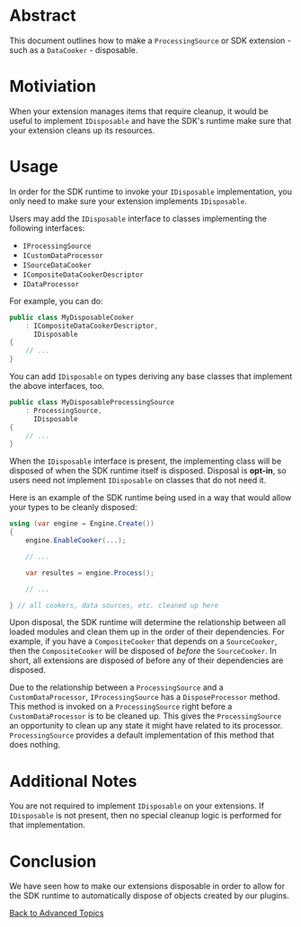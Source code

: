 # Abstract

This document outlines how to make a `ProcessingSource` or SDK
extension - such as a `DataCooker` - disposable.

# Motiviation

When your extension manages items that require cleanup, it would be useful to
implement `IDisposable` and have the SDK's runtime make sure that your
extension cleans up its resources.

# Usage

In order for the SDK runtime to invoke your `IDisposable` implementation, you
only need to make sure your extension implements `IDisposable`.

Users may add the `IDisposable` interface to classes implementing the following
interfaces:
- `IProcessingSource`
- `ICustomDataProcessor`
- `ISourceDataCooker`
- `ICompositeDataCookerDescriptor`
- `IDataProcessor`

For example, you can do:
````cs
public class MyDisposableCooker
    : ICompositeDataCookerDescriptor,
      IDisposable
{
    // ...
}
````

You can add `IDisposable` on types deriving any base classes that implement the
above interfaces, too.

````cs
public class MyDisposableProcessingSource
    : ProcessingSource,
      IDisposable
{
    // ...
}
````

When the `IDisposable` interface is present, the implementing class will be
disposed of when the SDK runtime itself is disposed. Disposal is __opt-in__, so
users need not implement `IDisposable` on classes that do not need it.

Here is an example of the SDK runtime being used in a way that would allow your
types to be cleanly disposed:

````cs
using (var engine = Engine.Create())
{
    engine.EnableCooker(...);

    // ...

    var resultes = engine.Process();

    // ...

} // all cookers, data sources, etc. cleaned up here
````

Upon disposal, the SDK runtime will determine the relationship between all
loaded modules and clean them up in the order of their dependencies. For
example, if you have a `CompositeCooker` that depends on a `SourceCooker`,
then the `CompositeCooker` will be disposed of _before_ the `SourceCooker`.
In short, all extensions are disposed of before any of their dependencies are
disposed.

Due to the relationship between a `ProcessingSource` and a
`CustomDataProcessor`, `IProcessingSource` has a `DisposeProcessor` method.
This method is invoked on a `ProcessingSource` right before a
`CustomDataProcessor` is to be cleaned up. This gives the `ProcessingSource` an
opportunity to clean up any state it might have related to its processor.
`ProcessingSource` provides a default implementation of this method that
does nothing.

# Additional Notes

You are not required to implement `IDisposable` on your extensions. If 
`IDisposable` is not present, then no special cleanup logic is performed for
that implementation.

# Conclusion

We have seen how to make our extensions disposable in order to allow for the
SDK runtime to automatically dispose of objects created by our plugins.

[Back to Advanced Topics](README.md)

